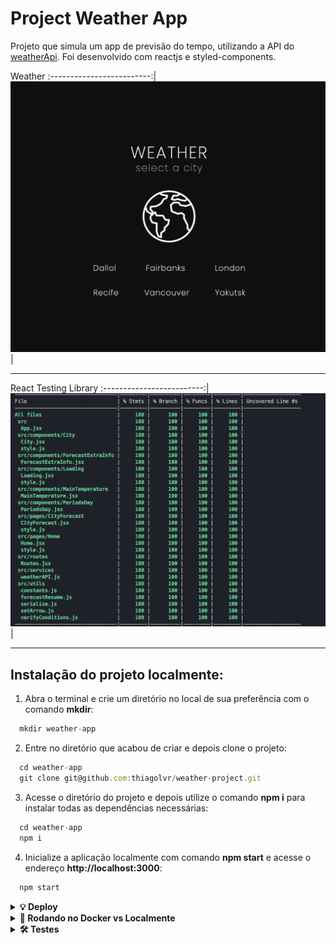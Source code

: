 # Project Weather App

Projeto que simula um app de previsão do tempo, utilizando a API do [weatherApi](https://weatherapi.com/).
Foi desenvolvido com reactjs e styled-components.

Weather
:-------------------------:|
![Screeshot](./images/weather.png) |

---

React Testing Library
:-------------------------:|
![Screeshot](./images/rtl.png) |

---

## Instalação do projeto localmente:

1. Abra o terminal e crie um diretório no local de sua preferência com o comando **mkdir**:

```javascript
  mkdir weather-app
```

2. Entre no diretório que acabou de criar e depois clone o projeto:

```javascript
  cd weather-app
  git clone git@github.com:thiagolvr/weather-project.git
```

3. Acesse o diretório do projeto e depois utilize o comando **npm i** para instalar todas as dependências necessárias:

```javascript
  cd weather-app
  npm i
```

4. Inicialize a aplicação localmente com comando **npm start** e acesse o endereço **http://localhost:3000**:

```javascript
  npm start
```

<details>
  <summary>
    <strong>💡 Deploy</strong>
  </summary><br>

- Foi utilizado o serviço Netlify para fazer o deploy da aplicação.
- A aplicação está disponível no endereço: https://weather-app-thiagolvr.netlify.app/
</details>

<details>
  <summary>
    <strong>🐳 Rodando no Docker vs Localmente</strong>
  </summary><br>

## Docker

> Rode os serviços `node` com o comando `docker compose up -d`.

- Esse serviço irá inicializar um container chamado `weather-app`.
- A partir daqui você pode rodar o container `weather-app` via CLI ou via um editor de código de sua preferência. Ex: VSCode.
- Lembre-se de verificar se a porta 3000 não está ocupada.
- A aplicação estará disponível em `http://localhost:3000`.
- A flag `-d` roda o container em segundo plano.
- Para parar o container, utilize o comando `docker compose down`.

> Use o comando `docker container exec -it weather-app sh`.

- Ele te dará acesso ao terminal interativo do container criado pelo compose, que está rodando em segundo plano.
- Você poderá usar esse terminal para executar os comandos do npm (`npm start`, `npm test`, `npm run test`, ...)

> As dependências já foram instaladas durante o processo com o comando `docker compose up -d`.

⚠ Atenção ⚠ Caso opte por utilizar o Docker, **TODOS** os comandos disponíveis no `package.json` (npm start, npm test, npm run test, ...) devem ser executados **DENTRO** do container, ou seja, no terminal que aparece após a execução do comando `docker container exec` citado acima.

## Localmente

> Instale as dependências com `npm install`

- Para rodar localmente, é preciso ter o node instalado na sua máquina.
- A versão do node precisa ser 16 ou superior.

</details>

<details>
  <summary>
    <strong>🛠 Testes</strong>
  </summary><br>

- Para executar os testes localmente, digite no terminal o comando `npm test`.
- Para executar os testes no Docker, digite no terminal o comando `docker container exec -it weather-app sh` e depois `npm test`.

<details>
  <summary>
    <strong>🛠 Cobertura</strong>
  </summary><br>

- Para executar a cobertura localmente, digite no terminal o comando `npm run test-coverage`.
- Para executar a cobertura no Docker, digite no terminal o comando `docker container exec -it weather-app sh` e depois `npm test-coverage`.

</details>

## Referências

[Documentação Oficial - Docker](https://docs.docker.com)<br>
[Documentação Oficial - React Hooks](https://react-redux.js.org/api/hooks)<br>
[Documentação Oficial - Styled Components](https://styled-components.com/docs)<br>
[Conventional Commits](https://www.conventionalcommits.org/en/v1.0.0/)<br>
